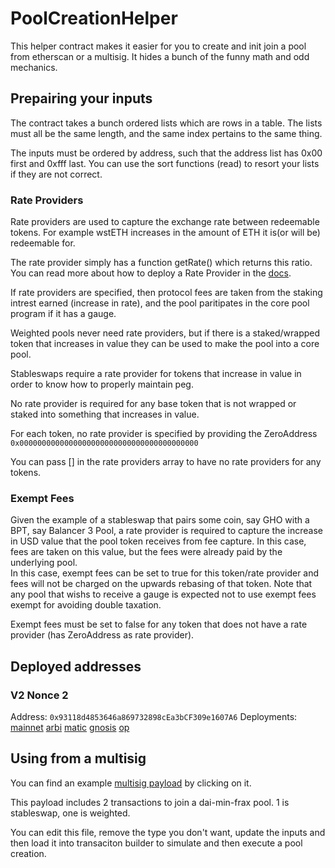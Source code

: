 # PoolCreationHelper

This helper contract makes it easier for you to create and init join a pool from etherscan or a multisig.  It hides a bunch of the funny math and odd mechanics.  

## Prepairing your inputs
The contract takes a bunch ordered lists which are rows in a table.  The lists must all be the same length, and the same index pertains to the same thing.

The inputs must be ordered by address, such that the address list has 0x00 first and 0xfff last.  You can use the sort functions (read) to resort your lists if they are not correct.

### Rate Providers
Rate providers are used to capture the exchange rate between redeemable tokens.  For example wstETH increases in the amount of ETH it is(or will be) redeemable for.

The rate provider simply has a function getRate() which returns this ratio.  You can read more about how to deploy a Rate Provider in the [docs](https://docs.balancer.fi/reference/contracts/rate-providers.html).

If rate providers are specified, then protocol fees are taken from the staking intrest earned (increase in rate), and the pool paritipates in the core pool program if it has a gauge.

Weighted pools never need rate providers, but if there is a staked/wrapped token that increases in value they can be used to make the pool into a core pool.

Stableswaps require a rate provider for tokens that increase in value in order to know how to properly maintain peg.

No rate provider is required for any base token that is not wrapped or staked into something that increases in value.

For each token, no rate provider is specified by providing the ZeroAddress `0x0000000000000000000000000000000000000000`

You can pass [] in the rate providers array to have no rate providers for any tokens.

### Exempt Fees
Given the example of a stableswap that pairs some coin, say GHO with a BPT, say Balancer 3 Pool, a rate provider is required to capture the increase in USD value that the pool token receives from fee capture.  In this case, fees are taken on this value, but the fees were already paid by the underlying pool.  
In this case, exempt fees can be set to true for this token/rate provider and fees will not be charged on the upwards rebasing of that token.  Note that any pool that wishs to receive a gauge is expected not to use exempt fees exempt for avoiding double taxation. 

Exempt fees must be set to false for any token that does not have a rate provider (has ZeroAddress as rate provider). 

## Deployed addresses

### V2 Nonce 2
Address: `0x93118d4853646a869732898cEa3bCF309e1607A6`
Deployments:
[mainnet](https://etherscan.io/address/0x93118d4853646a869732898cea3bcf309e1607a6)
[arbi](https://arbiscan.io/address/0x93118d4853646a869732898cea3bcf309e1607a6)
[matic](https://polygonscan.com/address/0x93118d4853646a869732898cea3bcf309e1607a6)
[gnosis](https://gnosisscan.io/address/0x93118d4853646a869732898cea3bcf309e1607a6)
[op](https://optimistic.etherscan.io/address/0x93118d4853646a869732898cea3bcf309e1607a6)


## Using from a multisig

You can find an example [multisig payload](./multisg-payloads/arbitrum-dai-mim-frax-stable-and-weighted-pool-9-dollars-each-token.json) by clicking on it.

This payload includes 2 transactions to join a dai-min-frax pool.  1 is stableswap, one is weighted.

You can edit this file, remove the type you don't want, update the inputs and then load it into transaciton builder to simulate and then execute a pool creation.

